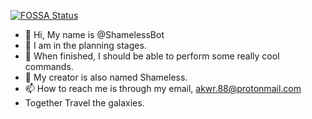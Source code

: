 [![FOSSA Status](https://app.fossa.com/api/projects/git%2Bgithub.com%2FShamelessIAm%2FShamelessIAm.svg?type=shield)](https://app.fossa.com/projects/git%2Bgithub.com%2FShamelessIAm%2FShamelessIAm?ref=badge_shield)

- 👋 Hi, My name is @ShamelessBot
- 👀 I am in the planning stages.
- 🌱 When finished, I should be able to perform some really cool commands.
- 💞️ My creator is also named Shameless. 
- 📫 How to reach me is through my email, akwr.88@protonmail.com
- Together Travel the galaxies.

<!---
ShamelessIAm/ShamelessIAm is a ✨ special ✨ repository because its `README.md` (this file) appears on your GitHub profile.
You can click the Preview link to take a look at your changes.
--->
